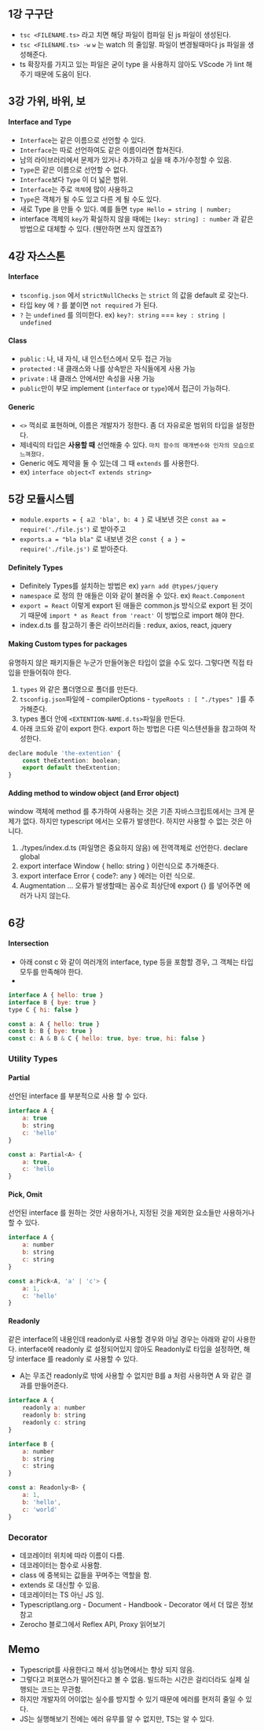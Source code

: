 ## 1강 구구단

- `tsc <FILENAME.ts>` 라고 치면 해당 파일이 컴파일 된 js 파일이 생성된다. 
- `tsc <FILENAME.ts> -w` `w` 는 watch 의 줄임말. 파일이 변경될때마다 js 파일을 생성해준다.
- ts 확장자를 가지고 있는 파일은 굳이 type 을 사용하지 않아도 VScode 가 lint 해주기 때문에 도움이 된다.

## 3강 가위, 바위, 보

#### Interface and Type

- `Interface`는 같은 이름으로 선언할 수 있다. 
- `Interface`는 따로 선언하여도 같은 이름이라면 합쳐진다.
- 남의 라이브러리에서 문제가 있거나 추가하고 싶을 때 추가/수정할 수 있음.
- `Type`은 같은 이름으로 선언할 수 없다.
- `Interface`보다 `Type` 이 더 넓은 범위.
- `Interface`는 주로 `객체`에 많이 사용하고 
- `Type`은 객체가 될 수도 있고 다른 게 될 수도 있다.
- 새로 Type 을 만들 수 있다. 예를 들면 `type Hello = string | number;`
- interface 객체의 `key`가 확실하지 않을 때에는 `[key: string] : number` 과 같은 방법으로 대체할 수 있다. (웬만하면 쓰지 않겠죠?)

## 4강 자스스톤

#### Interface

- `tsconfig.json` 에서 `strictNullChecks` 는 `strict` 의 값을 default 로 갖는다.
- 타입 key 에 `?` 를 붙이면 `not required` 가 된다. 
- `?` 는 `undefined` 를 의미한다. ex) `key?: string` === `key : string | undefined`

#### Class

- `public` : 나, 내 자식, 내 인스턴스에서 모두 접근 가능
- `protected` : 내 클래스와 나를 상속받은 자식들에게 사용 가능
- `private` : 내 클래스 안에서만 속성을 사용 가능
- `public`만이 부모 implement (`interface` or `type`)에서 접근이 가능하다.

#### Generic

- `<>` 꺽쇠로 표현하며, 이름은 개발자가 정한다. 좀 더 자유로운 범위의 타입을 설정한다.
- 제네릭의 타입은 **사용할 때** 선언해줄 수 있다. `마치 함수의 매개변수와 인자의 모습으로 느껴졌다.`
- Generic 에도 제약을 둘 수 있는데 그 때 `extends` 를 사용한다.
- ex) `interface object<T extends string>`

## 5강 모듈시스템

- `module.exports = { a고 'bla', b: 4 }` 로 내보낸 것은 `const aa = require('./file.js')` 로 받아주고
- `exports.a = "bla bla"` 로 내보낸 것은 `const { a } = require('./file.js')` 로 받아준다.

#### Definitely Types

- Definitely Types를 설치하는 방법은 ex) `yarn add @types/jquery` 
- `namespace` 로 정의 한 애들은 이와 같이 불러올 수 있다. ex) `React.Component`
- `export = React` 이렇게 export 된 애들은 common.js 방식으로 export 된 것이기 때문에 `import * as React from 'react'` 이 방법으로 import 해야 한다.
- index.d.ts 를 참고하기 좋은 라이브러리들 : redux, axios, react, jquery

#### Making Custom types for packages

유명하지 않은 패키지들은 누군가 만들어놓은 타입이 없을 수도 있다. 그렇다면 직접 타입을 만들어줘야 한다.

1. `types` 와 같은 폴더명으로 폴더를 만든다.
2. `tsconfig.json`파일에 - compilerOptions - `typeRoots : [ "./types" ]`를 추가해준다.
3. types 폴더 안에 `<EXTENTION-NAME.d.ts>`파일을 만든다.
4. 아래 코드와 같이 export 한다. export 하는 방법은 다른 익스텐션들을 참고하여 작성한다.
   
```jsx
declare module 'the-extention' {
    const theExtention: boolean;
    export default theExtention;
}
```

#### Adding method to window object (and Error object)

window 객체에 method 를 추가하여 사용하는 것은 기존 자바스크립트에서는 크게 문제가 없다. 하지만 typescript 에서는 오류가 발생한다. 하지만 사용할 수 없는 것은 아니다.

1. ./types/index.d.ts (파일명은 중요하지 않음) 에 전역객체로 선언한다. declare global
2. export interface Window { hello: string } 이런식으로 추가해준다.
3. export interface Error { code?: any } 에러는 이런 식으로.
4. Augmentation ... 오류가 발생할때는 꼼수로 최상단에 export {} 를 넣어주면 에러가 나지 않는다.

## 6강

#### Intersection

- 아래 const c 와 같이 여러개의 interface, type 등을 포함할 경우, 그 객체는 타입 모두를 만족해야 한다.
- 

```jsx
interface A { hello: true }
interface B { bye: true }
type C { hi: false }

const a: A { hello: true }
const b: B { bye: true }
const c: A & B & C { hello: true, bye: true, hi: false }
```

### Utility Types

#### Partial

선언된 interface 를 부분적으로 사용 할 수 있다.

```jsx
interface A {
    a: true
    b: string
    c: 'hello' 
}

const a: Partial<A> {
    a: true,
    c: 'hello
}
```

#### Pick, Omit

선언된 interface 를 원하는 것만 사용하거나, 지정된 것을 제외한 요소들만 사용하거나 할 수 있다.

```jsx
interface A {
    a: number
    b: string
    c: string
}

const a:Pick<A, 'a' | 'c'> {
    a: 1,
    c: 'hello'
}
```

#### Readonly

같은 interface의 내용인데 readonly로 사용할 경우와 아닐 경우는 아래와 같이 사용한다. interface에 readonly 로 설정되어있지 않아도 Readonly로 타입을 설정하면, 해당 interface 를 readonly 로 사용할 수 있다.

- A는 무조건 readonly로 밖에 사용할 수 없지만 B를 a 처럼 사용하면 A 와 같은 결과를 만들어준다.

```jsx
interface A {
    readonly a: number
    readonly b: string
    readonly c: string
}

interface B {
    a: number
    b: string
    c: string
}

const a: Readonly<B> {
    a: 1,
    b: 'hello',
    c: 'world'
}
```

### Decorator

- 데코레이터 위치에 따라 이름이 다름.
- 데코레이터는 함수로 사용함.
- class 에 중복되는 값들을 꾸며주는 역할을 함.
- extends 로 대신할 수 있음.
- 데코레이터는 TS 아닌 JS 임.
- Typescriptlang.org - Document - Handbook - Decorator 에서 더 많은 정보 참고
- Zerocho 블로그에서 Reflex API, Proxy 읽어보기

## Memo

- Typescript를 사용한다고 해서 성능면에서는 향상 되지 않음.
- 그렇다고 퍼포먼스가 떨어진다고 볼 수 없음. 빌드하는 시간은 걸리더라도 실제 실행되는 코드는 무관함.
- 하지만 개발자의 어이없는 실수를 방지할 수 있기 때문에 에러를 현저히 줄일 수 있다.
- JS는 실행해보기 전에는 에러 유무를 알 수 없지만, TS는 알 수 있다.
